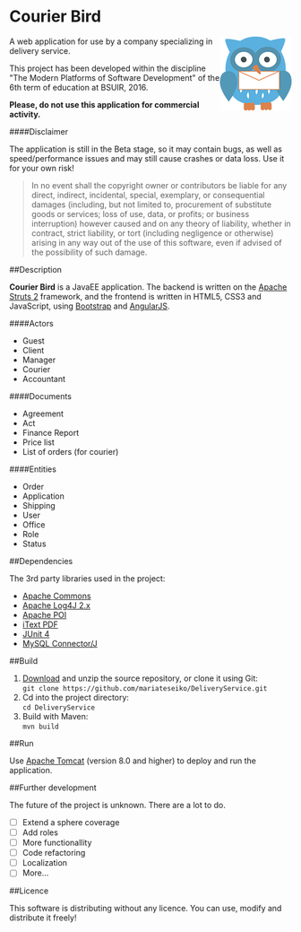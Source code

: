 # Courier Bird

<img align="right" src="logo_128.png?raw=true">

A web application for use by a company specializing in delivery service.

This project has been developed within the discipline "The Modern Platforms of Software Development" of the 6th term of education at BSUIR, 2016.

**Please, do not use this application for commercial activity.**

####Disclaimer

The application is still in the Beta stage, so it may contain bugs, as well as speed/performance issues and may still cause crashes or data loss. Use it for your own risk!

> In no event shall the copyright owner or contributors be liable for any direct, indirect, incidental, special, exemplary, or consequential damages (including, but not limited to, procurement of substitute goods or services; loss of use, data, or profits; or business interruption) however caused and on any theory of liability, whether in contract, strict liability, or tort (including negligence or otherwise) arising in any way out of the use of this software, even if advised of the possibility of such damage.

##Description

**Courier Bird** is a JavaEE application. The backend is written on the [Apache Struts 2] framework, and the frontend is written in HTML5, CSS3 and JavaScript, using [Bootstrap] and [AngularJS].

####Actors

* Guest
* Client
* Manager
* Courier
* Accountant

####Documents

* Agreement
* Act
* Finance Report
* Price list
* List of orders (for courier)

####Entities
* Order
* Application
* Shipping
* User
* Office
* Role
* Status

##Dependencies

The 3rd party libraries used in the project:

- [Apache Commons]
- [Apache Log4J 2.x]
- [Apache POI]
- [iText PDF]
- [JUnit 4]
- [MySQL Connector/J]

##Build

1. [Download] and unzip the source repository, or clone it using Git:  
`git clone https://github.com/mariateseiko/DeliveryService.git`
2. Cd into the project directory:  
`cd DeliveryService`
3. Build with Maven:  
`mvn build`

##Run

Use [Apache Tomcat] (version 8.0 and higher) to deploy and run the application.

##Further development

The future of the project is unknown. There are a lot to do.

- [ ] Extend a sphere coverage
- [ ] Add roles
- [ ] More functionallity
- [ ] Code refactoring
- [ ] Localization
- [ ] More...

##Licence

This software is distributing without any licence. You can use, modify and distribute it freely!

[Apache Struts 2]: https://struts.apache.org/
[Bootstrap]: http://getbootstrap.com/
[AngularJS]: https://angularjs.org/
[Xeon Onepage Site Template]: https://shapebootstrap.net/item/1524966-xeon-best-onepage-site-template
[Download]: https://github.com/mariateseiko/DeliveryService/archive/master.zip
[Apache Tomcat]: http://tomcat.apache.org/
[Apache Commons]: https://commons.apache.org/
[Apache Log4J 2.x]: http://logging.apache.org/log4j/2.x/
[Apache POI]: https://poi.apache.org/
[iText PDF]: http://itextpdf.com/
[JUnit 4]: http://junit.org/junit4/
[MySQL Connector/J]: https://dev.mysql.com/downloads/connector/j/
